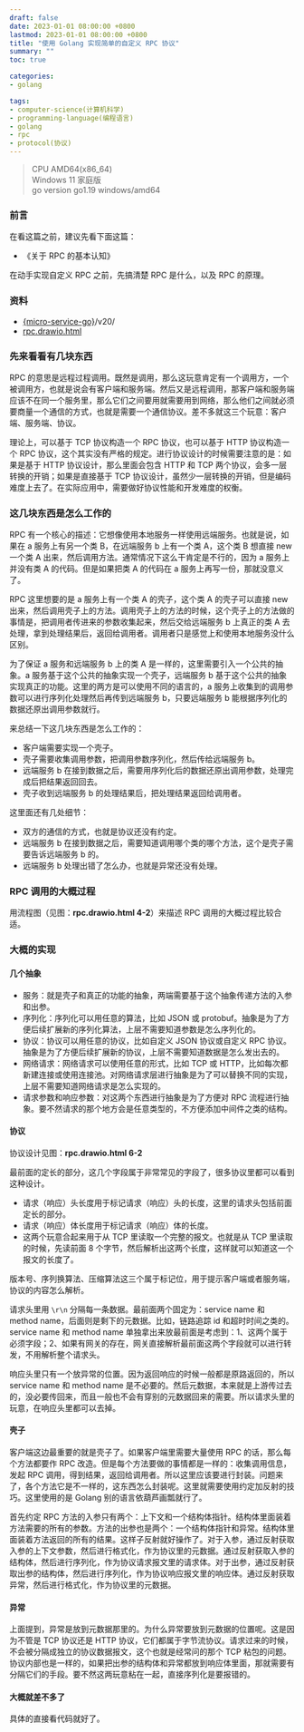 ```yaml
---
draft: false
date: 2023-01-01 08:00:00 +0800
lastmod: 2023-01-01 08:00:00 +0800
title: "使用 Golang 实现简单的自定义 RPC 协议"
summary: ""
toc: true

categories:
- golang

tags:
- computer-science(计算机科学)
- programming-language(编程语言)
- golang
- rpc
- protocol(协议)
---
```


> CPU AMD64(x86_64)<br/>
> Windows 11 家庭版<br/>
> go version go1.19 windows/amd64

### 前言

在看这篇之前，建议先看下面这篇：

- 《关于 RPC 的基本认知》

在动手实现自定义 RPC 之前，先搞清楚 RPC 是什么，以及 RPC 的原理。

### 资料

- [{micro-service-go}](https://github.com/KelipuTe/micro-service-go)/v20/
- <a href="/drawio/computer-science/protocol/rpc.drawio.html">rpc.drawio.html</a>

### 先来看看有几块东西

RPC 的意思是远程过程调用。既然是调用，那么这玩意肯定有一个调用方，一个被调用方，也就是说会有客户端和服务端。然后又是远程调用，那客户端和服务端应该不在同一个服务里，那么它们之间要用就需要用到网络，那么他们之间就必须要商量一个通信的方式，也就是需要一个通信协议。差不多就这三个玩意：客户端、服务端、协议。

理论上，可以基于 TCP 协议构造一个 RPC 协议，也可以基于 HTTP 协议构造一个 RPC 协议，这个其实没有严格的规定。进行协议设计的时候需要注意的是：如果是基于 HTTP 协议设计，那么里面会包含 HTTP 和 TCP 两个协议，会多一层转换的开销；如果是直接基于 TCP 协议设计，虽然少一层转换的开销，但是编码难度上去了。在实际应用中，需要做好协议性能和开发难度的权衡。

### 这几块东西是怎么工作的

RPC 有一个核心的描述：它想像使用本地服务一样使用远端服务。也就是说，如果在 a 服务上有另一个类 B，在远端服务 b 上有一个类 A，这个类 B 想直接 new 一个类 A 出来，然后调用方法。通常情况下这么干肯定是不行的，因为 a 服务上并没有类 A 的代码。但是如果把类 A 的代码在 a 服务上再写一份，那就没意义了。

RPC 这里想要的是 a 服务上有一个类 A 的壳子，这个类 A 的壳子可以直接 new 出来，然后调用壳子上的方法。调用壳子上的方法的时候，这个壳子上的方法做的事情是，把调用者传进来的参数收集起来，然后交给远端服务 b 上真正的类 A 去处理，拿到处理结果后，返回给调用者。调用者只是感觉上和使用本地服务没什么区别。

为了保证 a 服务和远端服务 b 上的类 A 是一样的，这里需要引入一个公共的抽象。a 服务基于这个公共的抽象实现一个壳子，远端服务 b 基于这个公共的抽象实现真正的功能。这里的两方是可以使用不同的语言的，a 服务上收集到的调用参数可以进行序列化处理然后再传到远端服务 b，只要远端服务 b 能根据序列化的数据还原出调用参数就行。

来总结一下这几块东西是怎么工作的：

- 客户端需要实现一个壳子。
- 壳子需要收集调用参数，把调用参数序列化，然后传给远端服务 b。
- 远端服务 b 在接到数据之后，需要用序列化后的数据还原出调用参数，处理完成后把结果返回回去。
- 壳子收到远端服务 b 的处理结果后，把处理结果返回给调用者。

这里面还有几处细节：

- 双方的通信的方式，也就是协议还没有约定。
- 远端服务 b 在接到数据之后，需要知道调用哪个类的哪个方法，这个是壳子需要告诉远端服务 b 的。
- 远端服务 b 处理出错了怎么办，也就是异常还没有处理。

### RPC 调用的大概过程

用流程图（见图：**rpc.drawio.html 4-2**）来描述 RPC 调用的大概过程比较合适。

### 大概的实现

#### 几个抽象

- 服务：就是壳子和真正的功能的抽象，两端需要基于这个抽象传递方法的入参和出参。
- 序列化：序列化可以用任意的算法，比如 JSON 或 protobuf。抽象是为了方便后续扩展新的序列化算法，上层不需要知道参数是怎么序列化的。
- 协议：协议可以用任意的协议，比如自定义 JSON 协议或自定义 RPC 协议。抽象是为了方便后续扩展新的协议，上层不需要知道数据是怎么发出去的。
- 网络请求：网络请求可以使用任意的形式，比如 TCP 或 HTTP，比如每次都新建连接或使用连接池。对网络请求层进行抽象是为了可以替换不同的实现，上层不需要知道网络请求是怎么实现的。
- 请求参数和响应参数：对这两个东西进行抽象是为了方便对 RPC 流程进行抽象。要不然请求的那个地方会是任意类型的，不方便添加中间件之类的结构。

#### 协议

协议设计见图：**rpc.drawio.html 6-2**

最前面的定长的部分，这几个字段属于非常常见的字段了，很多协议里都可以看到这种设计。

- 请求（响应）头长度用于标记请求（响应）头的长度，这里的请求头包括前面定长的部分。
- 请求（响应）体长度用于标记请求（响应）体的长度。
- 这两个玩意合起来用于从 TCP 里读取一个完整的报文。也就是从 TCP 里读取的时候，先读前面 8 个字节，然后解析出这两个长度，这样就可以知道这一个报文的长度了。

版本号、序列换算法、压缩算法这三个属于标记位，用于提示客户端或者服务端，协议的内容怎么解析。

请求头里用 `\r\n` 分隔每一条数据。最前面两个固定为：service name 和 method name，后面则是剩下的元数据。比如，链路追踪 id 和超时时间之类的。service name 和 method name 单独拿出来放最前面是考虑到：1、这两个属于必须字段；2、如果有网关的存在，网关直接解析最前面这两个字段就可以进行转发，不用解析整个请求头。

响应头里只有一个放异常的位置。因为返回响应的时候一般都是原路返回的，所以 service name 和 method name 是不必要的。然后元数据，本来就是上游传过去的，没必要传回来，而且一般也不会有穿别的元数据回来的需要。所以请求头里的玩意，在响应头里都可以去掉。

#### 壳子

客户端这边最重要的就是壳子了。如果客户端里需要大量使用 RPC 的话，那么每个方法都要作 RPC 改造。但是每个方法要做的事情都是一样的：收集调用信息，发起 RPC 调用，得到结果，返回给调用者。所以这里应该要进行封装。问题来了，各个方法它是不一样的，这东西怎么封装呢。这里就需要使用约定加反射的技巧。这里使用的是 Golang 别的语言依葫芦画瓢就行了。

首先约定 RPC 方法的入参只有两个：上下文和一个结构体指针。结构体里面装着方法需要的所有的参数。方法的出参也是两个：一个结构体指针和异常。结构体里面装着方法返回的所有的结果。这样子反射就好操作了。对于入参，通过反射获取入参的上下文参数，然后进行格式化，作为协议里的元数据。通过反射获取入参的结构体，然后进行序列化，作为协议请求报文里的请求体。对于出参，通过反射获取出参的结构体，然后进行序列化，作为协议响应报文里的响应体。通过反射获取异常，然后进行格式化，作为协议里的元数据。

#### 异常

上面提到，异常是放到元数据那里的。为什么异常要放到元数据的位置呢。这是因为不管是 TCP 协议还是 HTTP 协议，它们都属于字节流协议。请求过来的时候，不会被分隔成独立的协议数据报文，这个也就是经常问的那个 TCP 粘包的问题。协议内部也是一样的，如果把出参的结构体和异常都放到响应体里面，那就需要有分隔它们的手段。要不然这两玩意粘在一起，直接序列化是要报错的。

#### 大概就差不多了

具体的直接看代码就好了。
